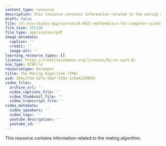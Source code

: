 ```yaml
---
content_type: resource
description: This resource contains information related to the mating algorithm.
draft: false
file: /ol-ocw-studio-app/courses/6-042j-mathematics-for-computer-science-fall-2010/38dc2fda527a56a7529a1c6a4129093c_MIT6_042JF10_mating.pdf
file_size: 251126
file_type: application/pdf
image_metadata:
  caption: ''
  credit: ''
  image-alt: ''
learning_resource_types: []
license: https://creativecommons.org/licenses/by-nc-sa/4.0/
ocw_type: OCWFile
resourcetype: Document
title: The Mating Algorithm (TMA)
uid: 38dc2fda-527a-56a7-529a-1c6a4129093c
video_files:
  archive_url: ''
  video_captions_file: ''
  video_thumbnail_file: ''
  video_transcript_file: ''
video_metadata:
  video_speakers: ''
  video_tags: ''
  youtube_description: ''
  youtube_id: ''
---
```

This resource contains information related to the mating algorithm.